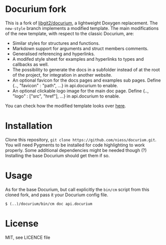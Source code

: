 # Docurium fork

This is a fork of [libgit2/docurium](https://github.com/libgit2/docurium), a lightweight Doxygen replacement. The `new-style` branch implements a modified template. The main modifications of the new template, with respect to the classic Docurium, are:

+ Similar styles for structures and functions.
+ Markdown support for arguments and struct members comments.
+ Generalised referencing and hyperlinks.
+ A modifed style sheet for examples and hyperlinks to types and callbacks as well.
+ The possibility to generate the docs in a subfolder instead of at the root of the project, for integration in another website.
+ An optional favicon for the docs pages and examples sub pages. Define {.., "favicon" : "path", ...} in api.docurium to enable.
+ An optional clickable logo image for the main doc page. Define {.., "logo" : ["src", "href"], ...} in api.docurium to enable.

You can check how the modified template looks over [here](http://niess.github.io/pumas).

# Installation

Clone this repository, `git clone https://github.com/niess/docurium.git`. You will need Pygments to be installed for code highlighting to work properly. Some additional dependencies might be needed though (?) Installing the base Docurium should get them if so.

# Usage

As for the base Docurium, but call explicitly the `bin/cm` script from this cloned fork, and pass it your Docurium config file.

    $ (..)/docurium/bin/cm doc api.docurium

# License

MIT, see LICENCE file
